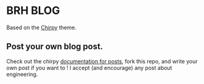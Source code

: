 # BRH BLOG

Based on the [Chirpy](https://chirpy.cotes.page/) theme.

## Post your **own** blog post.

Check out the chirpy [documentation for posts](https://chirpy.cotes.page/posts/write-a-new-post/), fork this repo, and write your own post if you want to ! I accept (and encourage) any post about engineering.